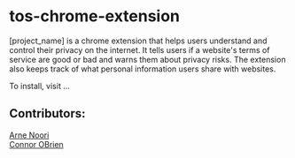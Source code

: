 # tos-chrome-extension
[project_name] is a chrome extension that helps users understand and control their privacy on the internet. It tells users if a website's terms of service are good or bad and warns them about privacy risks. The extension also keeps track of what personal information users share with websites.

To install, visit ... 

## Contributors:
[Arne Noori](https://github.com/arnenoori) <br>
[Connor OBrien](https://github.com/connorpobrien)
